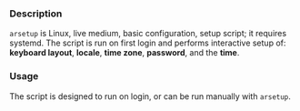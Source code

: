 ### Description

`arsetup` is Linux, live medium, basic configuration, setup script; it requires systemd.  The script is run on first login and performs interactive setup of: **keyboard layout**, **locale**, **time zone**, **password**, and the **time**.

### Usage

The script is designed to run on login, or can be run manually with `arsetup`.
